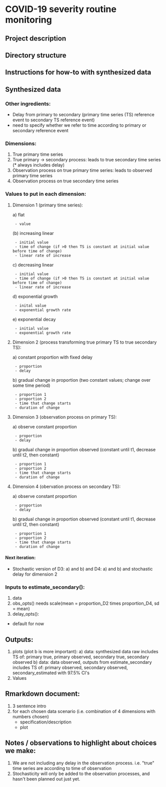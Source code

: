 # COVID-19 severity routine monitoring

## Project description

## Directory structure

## Instructions for how-to with synthesized data

## Synthesized data

### Other ingredients:
- Delay from primary to secondary (primary time series (TS) reference event to secondary TS reference event)
- need to specify whether we refer to time according to primary or secondary reference event

### Dimensions:
1. True primary time series
2. True primary -> secondary process: leads to true secondary time series (* always includes delay)
3. Observation process on true primary time series: leads to observed primary time series
4. Observation process on true secondary time series

### Values to put in each dimension:

1. Dimension 1 (primary time series):

	a) flat

		- value
		
	(b) increasing linear	

		- initial value
		- time of change (if >0 then TS is constant at initial value before time of change)
		- linear rate of increase
		
	c) decreasing linear

		- initial value
		- time of change (if >0 then TS is constant at initial value before time of change)
		- linear rate of increase

	d) exponential growth

		- inital value
		- exponential growth rate

	e) exponential decay

		- initial value
		- exponential growth rate
		
2. Dimension 2 (process transforming true primary TS to true secondary TS):

	a) constant proportion with fixed delay

		- proportion
		- delay

	b) gradual change in proportion (two constant values; change over some time period)

		- proportion 1
		- proportion 2
		- time that change starts
		- duration of change

3. Dimension 3 (observation process on primary TS):

	a) observe constant proportion

		- proportion
		- delay

	b) gradual change in proportion observed (constant until t1, decrease until t2, then constant)

		- proportion 1
		- proportion 2
		- time that change starts
		- duration of change

4. Dimension 4 (obervation process on secondary TS):

	a) observe constant proportion

		- proportion
		- delay

	b) gradual change in proportion observed (constant until t1, decrease until t2, then constant)

		- proportion 1
		- proportion 2
		- time that change starts
		- duration of change

#### Next iteration:
- Stochastic version of D3: a) and b) and D4: a) and b) and stochastic delay for dimension 2


### Inputs to estimate_secondary():

1. data
2. obs_opts() needs scale(mean = proportion_D2 times proportion_D4, sd = mean)
3. delay_opts():
- default for now
## Outputs:
1. plots (plot b is more important):
a) data: synthesized data raw
includes TS of: primary true, primary observed, secondary true, secondary observed
b) data: data observed, outputs from estimate_secondary
includes TS of: primary observed, secondary observed, secondary_estimated with 97.5% CI's
2. Values
		
## Rmarkdown document:
1. 3 sentence intro
2. for each chosen data scenario (i.e. combination of 4 dimensions with numbers chosen)
	- specification/description
	- plot

## Notes / observations to highlight about choices we make:
1. We are not including any delay in the observation process. i.e. "true" time series are according to time of observation
2. Stochasticity will only be added to the observation processes, and hasn't been planned out just yet.
